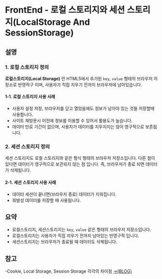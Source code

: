# FrontEnd - 로컬 스토리지와 세션 스토리지(LocalStorage And SessionStorage)

## 설명

### 1. 로컬 스토리지 정의

 **로컬스토리지(Local Storage)** 란 HTML5에서 추가된 `key`, `value` 형태의 브라우저 저장소로 반영적구 이며, 사용자가 직접 지우기 전까지 브라우저에 남아있습니다.

#### 1-1. 로컬 스토리지 사용 사례

- 사용자 설정 저장, 브라우저를 닫고 열었음에도 정보가 남아야 있는 것들 저장할때 사용합니다.
- 사이트 재방문시 이전에 정보를 이용할 수 있어서 활용도가 높습니다.
- 데이터 만료 기간이 없으며, 사용자가 데이터를 지우지지는 않아 영구적으로 보존됩니다.

### 2. 세션 스토리지 정의

세션 스토리지도 로컬 스토리지와 같은 형식 형태의 브라우저 저장소입니다. 다른 점이 있다면 데이터가 영구적으로 보관되지 않는 점 입니다.
즉, 브라우저가 종료 되면 데이터가 삭제됩니다.

#### 2-1. 세션 스토리지 사용 사례

- 데이터 세션이 끝나면(브라우저 종료) 데이터가 지워집니다.
- 휘발성 데이터를 저장할 때 사용됩니다.

## 요약

- 로컬스토리지, 세션스토리지는 `key`, `value` 같은 형태의 브라우저 저장소입니다.
- 로컬스토리지는 사용자가 직접 지우기 전까지 남아있는 반영구적 입니다.
- 세션스토리지는 브라우저가 종료될 때 데이터도 삭제됩니다.

## 참고

-Cookie, Local Storage, Session Storage 각각의 차이점 [→(BLOG)](https://fathory.tistory.com/33)